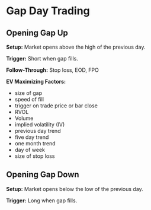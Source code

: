 # Gap Day Trading

## Opening Gap Up

**Setup:** Market opens above the high of the previous day.

**Trigger:** Short when gap fills.

**Follow-Through:** Stop loss, EOD, FPO

**EV Maximizing Factors:**
- size of gap
- speed of fill
- trigger on trade price or bar close
- RVOL
- Volume
- implied volatility (IV)
- previous day trend
- five day trend
- one month trend
- day of week
- size of stop loss

## Opening Gap Down

**Setup:** Market opens below the low of the previous day.

**Trigger:** Long when gap fills.